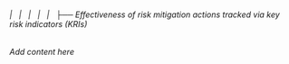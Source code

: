 ###### |   |   |   |   |   ├── Effectiveness of risk mitigation actions tracked via key risk indicators (KRIs)

*Add content here*
